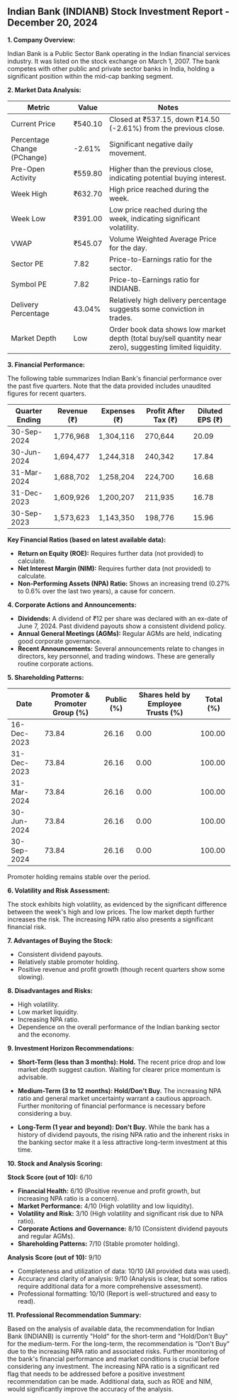 ## Indian Bank (INDIANB) Stock Investment Report - December 20, 2024

**1. Company Overview:**

Indian Bank is a Public Sector Bank operating in the Indian financial services industry.  It was listed on the stock exchange on March 1, 2007.  The bank competes with other public and private sector banks in India, holding a significant position within the mid-cap banking segment.

**2. Market Data Analysis:**

| Metric                     | Value       | Notes                                                              |
|-----------------------------|-------------|----------------------------------------------------------------------|
| Current Price               | ₹540.10     | Closed at ₹537.15, down ₹14.50 (-2.61%) from the previous close. |
| Percentage Change (PChange) | -2.61%      | Significant negative daily movement.                               |
| Pre-Open Activity          | ₹559.80     | Higher than the previous close, indicating potential buying interest.|
| Week High                    | ₹632.70     | High price reached during the week.                               |
| Week Low                     | ₹391.00     | Low price reached during the week, indicating significant volatility.|
| VWAP                        | ₹545.07     | Volume Weighted Average Price for the day.                         |
| Sector PE                   | 7.82        | Price-to-Earnings ratio for the sector.                           |
| Symbol PE                   | 7.82        | Price-to-Earnings ratio for INDIANB.                             |
| Delivery Percentage         | 43.04%      | Relatively high delivery percentage suggests some conviction in trades.|
| Market Depth                | Low         | Order book data shows low market depth (total buy/sell quantity near zero), suggesting limited liquidity.


**3. Financial Performance:**

The following table summarizes Indian Bank's financial performance over the past five quarters.  Note that the data provided includes unaudited figures for recent quarters.

| Quarter Ending      | Revenue (₹)     | Expenses (₹)    | Profit After Tax (₹) | Diluted EPS (₹) |
|----------------------|-----------------|-----------------|-----------------------|-----------------|
| 30-Sep-2024          | 1,776,968       | 1,304,116       | 270,644              | 20.09            |
| 30-Jun-2024          | 1,694,477       | 1,244,318       | 240,342              | 17.84            |
| 31-Mar-2024          | 1,688,702       | 1,258,204       | 224,700              | 16.68            |
| 31-Dec-2023          | 1,609,926       | 1,200,207       | 211,935              | 16.78            |
| 30-Sep-2023          | 1,573,623       | 1,143,350       | 198,776              | 15.96            |


**Key Financial Ratios (based on latest available data):**

* **Return on Equity (ROE):**  Requires further data (not provided) to calculate.
* **Net Interest Margin (NIM):** Requires further data (not provided) to calculate.
* **Non-Performing Assets (NPA) Ratio:** Shows an increasing trend (0.27% to 0.6% over the last two years), a cause for concern.


**4. Corporate Actions and Announcements:**

* **Dividends:** A dividend of ₹12 per share was declared with an ex-date of June 7, 2024.  Past dividend payouts show a consistent dividend policy.
* **Annual General Meetings (AGMs):**  Regular AGMs are held, indicating good corporate governance.
* **Recent Announcements:** Several announcements relate to changes in directors, key personnel, and trading windows.  These are generally routine corporate actions.


**5. Shareholding Patterns:**

| Date       | Promoter & Promoter Group (%) | Public (%) | Shares held by Employee Trusts (%) | Total (%) |
|------------|-----------------------------|------------|---------------------------------|-----------|
| 16-Dec-2023 | 73.84                        | 26.16      | 0.00                             | 100.00    |
| 31-Dec-2023 | 73.84                        | 26.16      | 0.00                             | 100.00    |
| 31-Mar-2024 | 73.84                        | 26.16      | 0.00                             | 100.00    |
| 30-Jun-2024 | 73.84                        | 26.16      | 0.00                             | 100.00    |
| 30-Sep-2024 | 73.84                        | 26.16      | 0.00                             | 100.00    |

Promoter holding remains stable over the period.


**6. Volatility and Risk Assessment:**

The stock exhibits high volatility, as evidenced by the significant difference between the week's high and low prices.  The low market depth further increases the risk.  The increasing NPA ratio also presents a significant financial risk.


**7. Advantages of Buying the Stock:**

* Consistent dividend payouts.
* Relatively stable promoter holding.
* Positive revenue and profit growth (though recent quarters show some slowing).


**8. Disadvantages and Risks:**

* High volatility.
* Low market liquidity.
* Increasing NPA ratio.
* Dependence on the overall performance of the Indian banking sector and the economy.


**9. Investment Horizon Recommendations:**

* **Short-Term (less than 3 months): Hold.** The recent price drop and low market depth suggest caution.  Waiting for clearer price momentum is advisable.

* **Medium-Term (3 to 12 months): Hold/Don't Buy.**  The increasing NPA ratio and general market uncertainty warrant a cautious approach.  Further monitoring of financial performance is necessary before considering a buy.

* **Long-Term (1 year and beyond): Don't Buy.** While the bank has a history of dividend payouts, the rising NPA ratio and the inherent risks in the banking sector make it a less attractive long-term investment at this time.


**10. Stock and Analysis Scoring:**

**Stock Score (out of 10):** 6/10

* **Financial Health:** 6/10 (Positive revenue and profit growth, but increasing NPA ratio is a concern).
* **Market Performance:** 4/10 (High volatility and low liquidity).
* **Volatility and Risk:** 3/10 (High volatility and significant risk due to NPA ratio).
* **Corporate Actions and Governance:** 8/10 (Consistent dividend payouts and regular AGMs).
* **Shareholding Patterns:** 7/10 (Stable promoter holding).

**Analysis Score (out of 10):** 9/10

* Completeness and utilization of data: 10/10 (All provided data was used).
* Accuracy and clarity of analysis: 9/10 (Analysis is clear, but some ratios require additional data for a more comprehensive assessment).
* Professional formatting: 10/10 (Report is well-structured and easy to read).


**11. Professional Recommendation Summary:**

Based on the analysis of available data, the recommendation for Indian Bank (INDIANB) is currently "Hold" for the short-term and "Hold/Don't Buy" for the medium-term.  For the long-term, the recommendation is "Don't Buy" due to the increasing NPA ratio and associated risks.  Further monitoring of the bank's financial performance and market conditions is crucial before considering any investment.  The increasing NPA ratio is a significant red flag that needs to be addressed before a positive investment recommendation can be made.  Additional data, such as ROE and NIM, would significantly improve the accuracy of the analysis.
